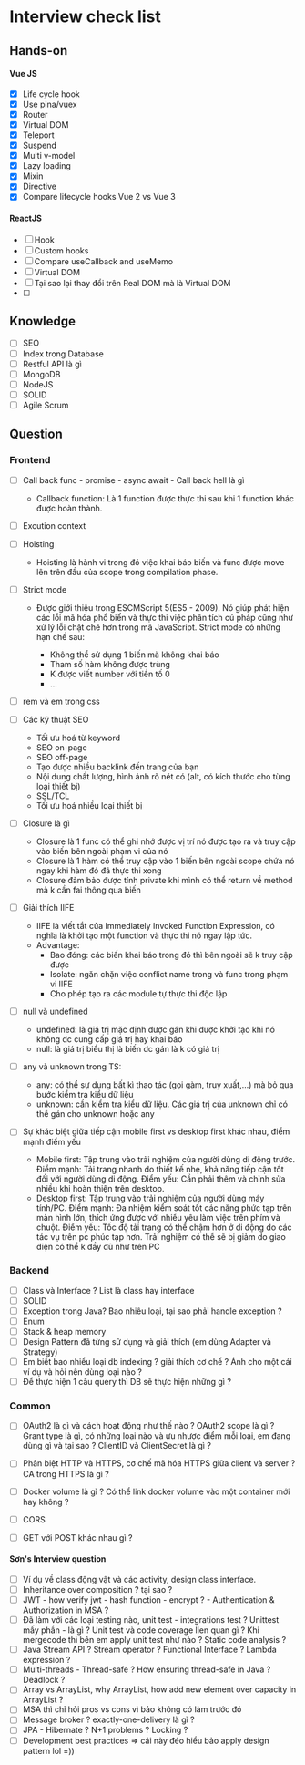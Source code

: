 # Interview check list

## Hands-on

#### Vue JS

- [x] Life cycle hook
- [x] Use pina/vuex
- [x] Router
- [x] Virtual DOM
- [x] Teleport
- [x] Suspend
- [x] Multi v-model
- [x] Lazy loading
- [x] Mixin
- [x] Directive
- [x] Compare lifecycle hooks Vue 2 vs Vue 3

#### ReactJS

- [ ] Hook
- [ ] Custom hooks
- [ ] Compare useCallback and useMemo
- [ ] Virtual DOM
- [ ] Tại sao lại thay đổi trên Real DOM mà là Virtual DOM
- [ ] 

## Knowledge

- [ ] SEO
- [ ] Index trong Database
- [ ] Restful API là gì
- [ ] MongoDB
- [ ] NodeJS
- [ ] SOLID
- [ ] Agile Scrum

## Question

### Frontend

- [ ] Call back func - promise - async await - Call back hell là gì
  - Callback function: Là 1 function được thực thi sau khi 1 function khác được hoàn thành.

- [ ] Excution context
- [ ] Hoisting
  - Hoisting là hành vi trong đó việc khai báo biến và func được move lên trên đầu của scope trong compilation phase.

- [ ] Strict mode
  - Được giới thiệu trong ESCMScript 5(ES5 - 2009). Nó giúp phát hiện các lỗi mã hóa phổ biến và thực thi việc phân tích cú pháp cũng như xử lý lỗi chặt chẽ hơn trong mã JavaScript. Strict mode có những hạn chế sau:
  
    - Không thể sử dụng 1 biến mà không khai báo
    - Tham số hàm không được trùng
    - K được viết number với tiền tố 0
    - ...

- [ ] rem và em trong css
- [ ] Các kỹ thuật SEO
  - Tối ưu hoá từ keyword
  - SEO on-page
  - SEO off-page
  - Tạo được nhiều backlink đến trang của bạn
  - Nội dung chất lượng, hình ảnh rõ nét có (alt, có kích thước cho từng loại thiết bị)
  - SSL/TCL
  - Tối ưu hoá nhiều loại thiết bị

- [ ] Closure là gì
  - Closure là 1 func có thể ghi nhớ được vị trí nó được tạo ra và truy cập vào biến bên ngoài phạm vi của nó
  - Closure là 1 hàm có thể truy cập vào 1 biến bên ngoài scope chứa nó ngay khi hàm đó đã thực thi xong
  - Closure đảm bảo được tính private khi mình có thể return về method mà k cần fai thông qua biến

- [ ] Giải thích IIFE
  - IIFE là viết tắt của Immediately Invoked Function Expression, có nghĩa là khởi tạo một function và thực thi nó ngay lập tức.
  - Advantage:
    - Bao đóng: các biến khai báo trong đó thì bên ngoài sẽ k truy cập được
    - Isolate: ngăn chặn việc conflict name trong và func trong phạm vi IIFE
    - Cho phép tạo ra các module tự thực thi độc lập

- [ ] null và undefined
  - undefined: là giá trị mặc định được gán khi được khởi tạo khi nó không dc cung cấp giá trị hay khai báo
  - null: là giá trị biểu thị là biến dc gán là k có giá trị

- [ ] any và unknown trong TS:
  - any: có thể sự dụng bất kì thao tác (gọi gàm, truy xuất,...) mà bỏ qua bước kiểm tra kiểu dữ liệu
  - unknown: cần kiểm tra kiểu dữ liệu. Các giá trị của unknown chỉ có thể gán cho unknown hoặc any

- [ ] Sự khác biệt giữa tiếp cận mobile first vs desktop first khác nhau, điểm mạnh điểm yếu
  - Mobile first: Tập trung vào trải nghiệm của người dùng di động trước. Điểm mạnh: Tải trang nhanh do thiết kế nhẹ, khả năng tiếp cận tốt đối với người dùng di động. Điểm yếu: Cần phải thêm và chỉnh sửa nhiều khi hoàn thiện trên desktop.
  - Desktop first: Tập trung vào trải nghiệm của người dùng máy tính/PC. Điểm mạnh: Đa nhiệm kiểm soát tốt các năng phức tạp trên màn hình lớn, thích ứng được với nhiều yêu làm việc trên phím và chuột. Điểm yếu: Tốc độ tải trang có thể chậm hơn ở di động do các tác vụ trên pc phúc tạp hơn. Trải nghiệm có thể sẽ bị giảm do giao diện có thể k đầy đủ như trên PC

### Backend

- [ ] Class và Interface ? List là class hay interface
- [ ] SOLID
- [ ] Exception trong Java? Bao nhiêu loại, tại sao phải handle exception ?
- [ ] Enum
- [ ] Stack & heap memory
- [ ] Design Pattern đã từng sử dụng và giải thích (em dùng Adapter và Strategy)
- [ ] Em biết bao nhiều loại db indexing ? giải thích cơ chế ? Ảnh cho một cái ví dụ và hỏi nên dùng loại nào ?
- [ ] Để thực hiện 1 câu query thì DB sẽ thực hiện những gì ?

### Common

- [ ] OAuth2 là gì và cách hoạt động như thế nào ? OAuth2 scope là gì ? Grant type là gì, có những loại nào và ưu nhược điểm mỗi loại, em đang dùng gì và tại sao ? ClientID và ClientSecret là gì ?
- [ ] Phân biệt HTTP và HTTPS, cơ chế mã hóa HTTPS giữa client và server ? CA trong HTTPS là gì ?
- [ ] Docker volume là gì ? Có thể link docker volume vào một container mới hay không ?
- [ ] CORS
- [ ] GET với POST khác nhau gì ?


#### Sơn's Interview question

- [ ] Ví dụ về class động vật và các activity, design class interface.
- [ ] Inheritance over composition ? tại sao ?
- [ ] JWT - how verify jwt - hash function - encrypt ? - Authentication & Authorization in MSA ?
- [ ] Đã làm với các loại testing nào, unit test - integrations test ? Unittest mấy phần - là gì ? Unit test và code coverage lien quan gì ? Khi mergecode thì bên em apply unit test như nào ? Static code analysis ?
- [ ] Java Stream API ? Stream operator ? Functional Interface ? Lambda expression ?
- [ ] Multi-threads - Thread-safe ? How ensuring thread-safe in Java ? Deadlock ?
- [ ] Array vs ArrayList, why ArrayList, how add new element over capacity in ArrayList ?
- [ ] MSA thì chỉ hỏi pros vs cons vì bảo không có làm trước đó
- [ ] Message broker ? exactly-one-delivery là gì ?
- [ ] JPA - Hibernate ? N+1 problems ? Locking ?
- [ ] Development best practices => cái này đéo hiểu bảo apply design pattern lol =))